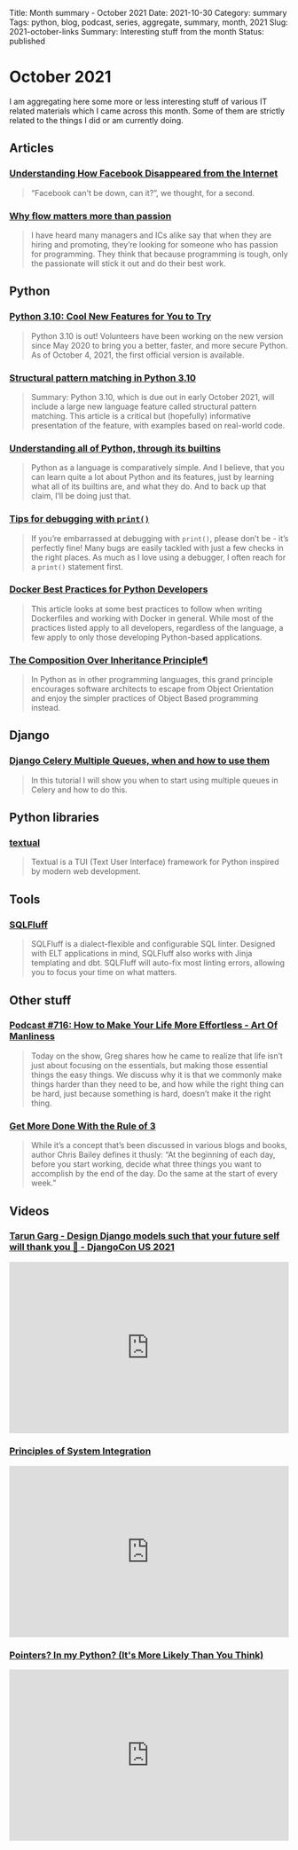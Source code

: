 Title: Month summary - October 2021
Date: 2021-10-30
Category: summary
Tags: python, blog, podcast, series, aggregate, summary, month, 2021
Slug: 2021-october-links
Summary: Interesting stuff from the month
Status: published

# October 2021

I am aggregating here some more or less interesting stuff of various IT related materials which I came across this month.
Some of them are strictly related to the things I did or am currently doing.

## Articles

### [Understanding How Facebook Disappeared from the Internet](https://blog.cloudflare.com/october-2021-facebook-outage/)

> “Facebook can't be down, can it?”, we thought, for a second.

### [Why flow matters more than passion](https://leaddev.com/culture-engagement-motivation/why-flow-matters-more-passion)

> I have heard many managers and ICs alike say that when they are hiring and promoting, they’re looking for someone who has passion for programming. They think that because programming is tough, only the passionate will stick it out and do their best work.

## Python

### [Python 3.10: Cool New Features for You to Try](https://realpython.com/python310-new-features/)

> Python 3.10 is out! Volunteers have been working on the new version since May 2020 to bring you a better, faster, and more secure Python. As of October 4, 2021, the first official version is available.

### [Structural pattern matching in Python 3.10](https://benhoyt.com/writings/python-pattern-matching/)

> Summary: Python 3.10, which is due out in early October 2021, will include a large new language feature called structural pattern matching. This article is a critical but (hopefully) informative presentation of the feature, with examples based on real-world code.

### [Understanding all of Python, through its builtins](https://sadh.life/post/builtins/)

> Python as a language is comparatively simple. And I believe, that you can learn quite a lot about Python and its features, just by learning what all of its builtins are, and what they do. And to back up that claim, I’ll be doing just that.

### [Tips for debugging with `print()`](https://adamj.eu/tech/2021/10/08/tips-for-debugging-with-print/)

> If you’re embarrassed at debugging with `print()`, please don’t be - it’s perfectly fine! Many bugs are easily tackled with just a few checks in the right places. As much as I love using a debugger, I often reach for a `print()` statement first.

### [Docker Best Practices for Python Developers](https://testdriven.io/blog/docker-best-practices/)

> This article looks at some best practices to follow when writing Dockerfiles and working with Docker in general. While most of the practices listed apply to all developers, regardless of the language, a few apply to only those developing Python-based applications.

### [The Composition Over Inheritance Principle¶](https://python-patterns.guide/gang-of-four/composition-over-inheritance/)

> In Python as in other programming languages, this grand principle encourages software architects to escape from Object Orientation and enjoy the simpler practices of Object Based programming instead.

## Django

### [Django Celery Multiple Queues, when and how to use them](https://appliku.com/post/django-celery-multiple-queues-when-and-how-use-the)

> In this tutorial I will show you when to start using multiple queues in Celery and how to do this.

## Python libraries

### [textual](https://github.com/willmcgugan/textual)

> Textual is a TUI (Text User Interface) framework for Python inspired by modern web development.

## Tools

### [SQLFluff](https://github.com/sqlfluff/sqlfluff)

> SQLFluff is a dialect-flexible and configurable SQL linter. Designed with ELT applications in mind, SQLFluff also works with Jinja templating and dbt. SQLFluff will auto-fix most linting errors, allowing you to focus your time on what matters.

## Other stuff

### [Podcast #716: How to Make Your Life More Effortless - Art Of Manliness](https://www.artofmanliness.com/character/habits/podcast-716-how-to-make-your-life-more-effortless/)

> Today on the show, Greg shares how he came to realize that life isn’t just about focusing on the essentials, but making those essential things the easy things. We discuss why it is that we commonly make things harder than they need to be, and how while the right thing can be hard, just because something is hard, doesn’t make it the right thing.

### [Get More Done With the Rule of 3](https://www.artofmanliness.com/career-wealth/career/work-deliberately-instead-reactively-rule-3/)

> While it’s a concept that’s been discussed in various blogs and books, author Chris Bailey defines it thusly: “At the beginning of each day, before you start working, decide what three things you want to accomplish by the end of the day. Do the same at the start of every week.”

## Videos

### [Tarun Garg - Design Django models such that your future self will thank you 👋 - DjangoCon US 2021](https://www.youtube.com/watch?v=dXCh8m4P5Tc)

<div class="videoWrapper" style="height:0; padding-bottom:56.25%; padding-top:25px; position:relative" height="0">
    <iframe style="position:absolute; top:0; width:100%" height="100%" width="100%" src="https://www.youtube.com/embed/dXCh8m4P5Tc" frameborder="0" allow="accelerometer; autoplay; encrypted-media; gyroscope; picture-in-picture" allowfullscreen></iframe>
</div>

### [Principles of System Integration](https://www.youtube.com/watch?v=Cv3rQYgM-1I)

<div class="videoWrapper" style="height:0; padding-bottom:56.25%; padding-top:25px; position:relative" height="0">
    <iframe style="position:absolute; top:0; width:100%" height="100%" width="100%" src="https://www.youtube.com/embed/Cv3rQYgM-1I" frameborder="0" allow="accelerometer; autoplay; encrypted-media; gyroscope; picture-in-picture" allowfullscreen></iframe>
</div>

### [Pointers? In my Python? (It's More Likely Than You Think)](https://www.youtube.com/watch?v=xngMG5HDgUU)

<div class="videoWrapper" style="height:0; padding-bottom:56.25%; padding-top:25px; position:relative" height="0">
    <iframe style="position:absolute; top:0; width:100%" height="100%" width="100%" src="https://www.youtube.com/embed/xngMG5HDgUU" frameborder="0" allow="accelerometer; autoplay; encrypted-media; gyroscope; picture-in-picture" allowfullscreen></iframe>
</div>
